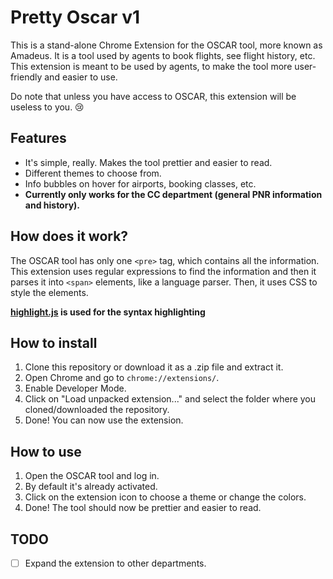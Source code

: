 # Pretty Oscar v1

This is a stand-alone Chrome Extension for the OSCAR tool, more known as Amadeus. It is a tool used by agents to book flights, see flight history, etc. This extension is meant to be used by agents, to make the tool more user-friendly and easier to use.

Do note that unless you have access to OSCAR, this extension will be useless to you. 😢

## Features

- It's simple, really. Makes the tool prettier and easier to read.
- Different themes to choose from.
- Info bubbles on hover for airports, booking classes, etc.
- **Currently only works for the CC department (general PNR information and history).**

## How does it work?

The OSCAR tool has only one `<pre>` tag, which contains all the information. This extension uses regular expressions to find the information and then it parses it into `<span>` elements, like a language parser. Then, it uses CSS to style the elements.

**[highlight.js](https://highlightjs.org/) is used for the syntax highlighting**

## How to install

1. Clone this repository or download it as a .zip file and extract it.
2. Open Chrome and go to `chrome://extensions/`.
3. Enable Developer Mode.
4. Click on "Load unpacked extension..." and select the folder where you cloned/downloaded the repository.
5. Done! You can now use the extension.

## How to use

1. Open the OSCAR tool and log in.
2. By default it's already activated. 
3. Click on the extension icon to choose a theme or change the colors.
4. Done! The tool should now be prettier and easier to read.

## TODO

- [ ] Expand the extension to other departments.
